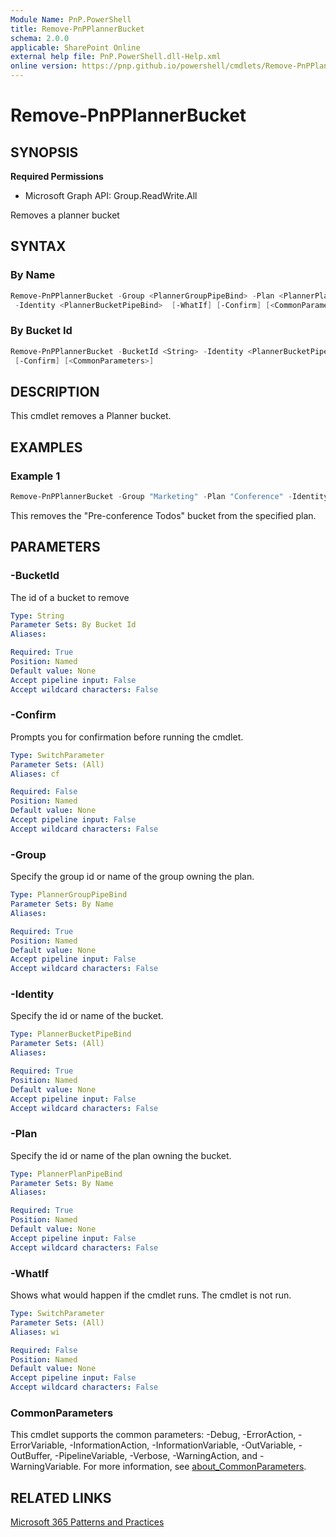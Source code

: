 ```yaml
---
Module Name: PnP.PowerShell
title: Remove-PnPPlannerBucket
schema: 2.0.0
applicable: SharePoint Online
external help file: PnP.PowerShell.dll-Help.xml
online version: https://pnp.github.io/powershell/cmdlets/Remove-PnPPlannerBucket.html
---
```

 
# Remove-PnPPlannerBucket

## SYNOPSIS

**Required Permissions**

  * Microsoft Graph API: Group.ReadWrite.All

Removes a planner bucket

## SYNTAX

### By Name
```powershell
Remove-PnPPlannerBucket -Group <PlannerGroupPipeBind> -Plan <PlannerPlanPipeBind>
 -Identity <PlannerBucketPipeBind>  [-WhatIf] [-Confirm] [<CommonParameters>]
```

### By Bucket Id
```powershell
Remove-PnPPlannerBucket -BucketId <String> -Identity <PlannerBucketPipeBind>  [-WhatIf]
 [-Confirm] [<CommonParameters>]
```

## DESCRIPTION
This cmdlet removes a Planner bucket.

## EXAMPLES

### Example 1
```powershell
Remove-PnPPlannerBucket -Group "Marketing" -Plan "Conference" -Identity "Pre-conference Todos"
```

This removes the "Pre-conference Todos" bucket from the specified plan.

## PARAMETERS

### -BucketId
The id of a bucket to remove

```yaml
Type: String
Parameter Sets: By Bucket Id
Aliases:

Required: True
Position: Named
Default value: None
Accept pipeline input: False
Accept wildcard characters: False
```

### -Confirm
Prompts you for confirmation before running the cmdlet.

```yaml
Type: SwitchParameter
Parameter Sets: (All)
Aliases: cf

Required: False
Position: Named
Default value: None
Accept pipeline input: False
Accept wildcard characters: False
```

### -Group
Specify the group id or name of the group owning the plan.

```yaml
Type: PlannerGroupPipeBind
Parameter Sets: By Name
Aliases:

Required: True
Position: Named
Default value: None
Accept pipeline input: False
Accept wildcard characters: False
```

### -Identity
Specify the id or name of the bucket.

```yaml
Type: PlannerBucketPipeBind
Parameter Sets: (All)
Aliases:

Required: True
Position: Named
Default value: None
Accept pipeline input: False
Accept wildcard characters: False
```

### -Plan
Specify the id or name of the plan owning the bucket.

```yaml
Type: PlannerPlanPipeBind
Parameter Sets: By Name
Aliases:

Required: True
Position: Named
Default value: None
Accept pipeline input: False
Accept wildcard characters: False
```

### -WhatIf
Shows what would happen if the cmdlet runs.
The cmdlet is not run.

```yaml
Type: SwitchParameter
Parameter Sets: (All)
Aliases: wi

Required: False
Position: Named
Default value: None
Accept pipeline input: False
Accept wildcard characters: False
```

### CommonParameters
This cmdlet supports the common parameters: -Debug, -ErrorAction, -ErrorVariable, -InformationAction, -InformationVariable, -OutVariable, -OutBuffer, -PipelineVariable, -Verbose, -WarningAction, and -WarningVariable. For more information, see [about_CommonParameters](http://go.microsoft.com/fwlink/?LinkID=113216).

## RELATED LINKS

[Microsoft 365 Patterns and Practices](https://aka.ms/m365pnp)

